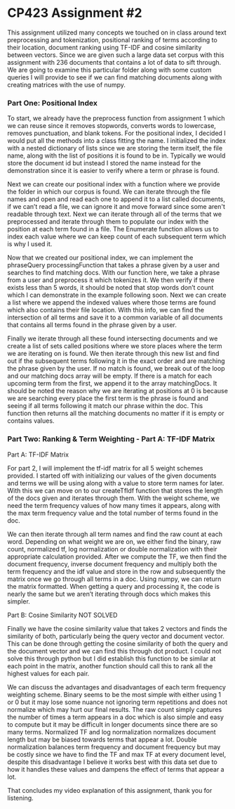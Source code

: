 # CP423 Assignment #2

This assignment utilized many concepts we touched on in class around text preprocessing and tokenization, positional ranking of terms according to their location, document ranking using TF-IDF and cosine similarity between vectors. Since we are given such a large data set corpus with this assignment with 236 documents that contains a lot of data to sift through. We are going to examine this particular folder along with some custom queries I will provide to see if we can find matching documents along with creating matrices with the use of numpy.

### **Part One: Positional Index**

To start, we already have the preprocess function from assignment 1 which we can reuse since it removes stopwords, converts words to lowercase, removes punctuation, and blank tokens. For the positional index, I decided I would put all the methods into a class fitting the name. I initialized the index with a nested dictionary of lists since we are storing the term itself, the file name, along with the list of positions it is found to be in. Typically we would store the document id but instead I stored the name instead for the demonstration since it is easier to verify where a term or phrase is found. 

Next we can create our positional index with a function where we provide the folder in which our corpus is found. We can iterate through the file names and open and read each one to append it to a list called documents, if we can’t read a file, we can ignore it and move forward since some aren't readable through text. Next we can iterate through all of the terms that we preprocessed and iterate through them to populate our index with the position at each term found in a file. The Enumerate function allows us to index each value where we can keep count of each subsequent term which is why I used it. 

Now that we created our positional index, we can implement the phraseQuery processingFunction that takes a phrase given by a user and searches to find matching docs. With our function here, we take a phrase from a user and preprocess it which tokenizes it. We then verify if there exists less than 5 words, it should be noted that stop words don’t count which I can demonstrate in the example following soon. Next we can create a list where we append the indexed values where those terms are found which also contains their file location. With this info, we can find the intersection of all terms and save it to a common variable of all documents that contains all terms found in the phrase given by a user. 

Finally we iterate through all these found intersecting documents and we create a list of sets called positions where we store places where the term we are iterating on is found. We then iterate through this new list and find out if the subsequent terms following it in the exact order and are matching the phrase given by the user. If no match is found, we break out of the loop and our matching docs array will be empty. If there is a match for each upcoming term from the first, we append it to the array matchingDocs. It should be noted the reason why we are iterating at positions at 0 is because we are searching every place the first term is the phrase is found and seeing if all terms following it match our phrase within the doc. This function then returns all the matching documents no matter if it is empty or contains values.

### **Part Two: Ranking & Term Weighting - Part A: TF-IDF Matrix**

Part A: TF-IDF Matrix

For part 2, I will implement the tf-idf matrix for all 5 weight schemes provided. I started off with initializing our values of the given documents and terms we will be using along with a value to store term names for later. With this we can move on to our createTfIdf function that stores the length of the docs given and iterates through them. With the weight scheme, we need the term frequency values of how many times it appears, along with the max term frequency value and the total number of terms found in the doc. 

We can then iterate through all term names and find the raw count at each word. Depending on what weight we are on, we either find the binary, raw count, normalized tf, log normalization or double normalization with their appropriate calculation provided. After we compute the TF, we then find the document frequency, inverse document frequency and multiply both the term frequency and the idf value and store in the row and subsequently the matrix once we go through all terms in a doc. Using numpy, we can return the matrix formatted. When getting a query and processing it, the code is nearly the same but we aren’t iterating through docs which makes this simpler. 

Part B: Cosine Similarity NOT SOLVED

Finally we have the cosine similarity value that takes 2 vectors and finds the similarity of both, particularly being the query vector and document vector. This can be done through getting the cosine similarity of both the query and the document vector and we can find this through dot product. I could not solve this through python but I did establish this function to be similar at each point in the matrix, another function should call this to rank all the highest values for each pair. 

We can discuss the advantages and disadvantages of each term frequency weighting scheme. Binary seems to be the most simple with either using 1 or 0 but it may lose some nuance not ignoring term repetitions and does not normalize which may hurt our final results. The raw count simply captures the number of times a term appears in a doc which is also simple and easy to compute but it may be difficult in longer documents since there are so many terms. Normalized TF and log normalization normalizes document length but may be biased towards terms that appear a lot. Double normalization balances term frequency and document frequency but may be costly since we have to find the TF and max TF at every document level, despite this disadvantage I believe it works best with this data set due to how it handles these values and dampens the effect of terms that appear a lot.

That concludes my video explanation of this assignment, thank you for listening.
